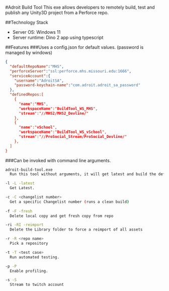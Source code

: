 #Adroit Build Tool
This exe allows developers to remotely build, test and publish any Unity3D project from a Perforce repo.

##Technology Stack
- Server OS: Windows 11
- Server runtime: Dino 2 app using typescript

##Features
###Uses a config.json for default values.
(password is managed by windows)

```json 
{
  "defaultRepoName":"MHS",
  "perforceServer":"ssl:perforce.mhs.missouri.edu:1666",
  "serviceAccount":{
    "username":"AdroitSA",
    "password-keychain-name":"com.adroit.adroit_sa_password" 
  },
  "definedRepos:[
    {
      "name":"MHS",
      "workspaceName":"BuildTool_WS_MHS",
      "stream":"//MHS2/MHS2_Devline/"
    },
    {
      "name":"vSchool",
      "workspaceName":"BuildTool_WS_vSchool",
      "stream":"//ProSocial_Stream/ProSocial_Devline/"
    },  
  ]
}
```

###Can be invoked with command line arguments.
  
```bash
adroit-build-tool.exe
  Run this tool without arguments, it will get latest and build the default repo, without testing or profiling.

-l -L -latest
  Get Latest.

-c -C <changelist number>
  Get a specific Changelist number (runs a clean build)
  
-f -F -fresh
  Delete local copy and get fresh copy from repo

-ri -RI -reimport
  Delete the Library folder to force a reimport of all assets

-r -R <repo name>
  Pick a repository

-t -T <test case>
  Run automated testing.

-p -P
  Enable profiling.

-s -S
  Stream to twitch account
```
